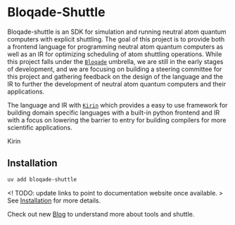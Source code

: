 # Bloqade-Shuttle

Bloqade-shuttle is an SDK for simulation and running neutral atom quantum computers
with explicit shuttling. The goal of this project is to provide both a frontend language
for programming neutral atom quantum computers as well as an IR for optimizing
scheduling of atom shuttling operations. While this project falls under the [`Bloqade`](https://bloqade.quera.com/latest/)
umbrella, we are still in the early stages of development, and we are focusing on
building a steering committee for this project and gathering feedback on the design of
the language and the IR to further the development of neutral atom quantum computers
and their applications.

The language and IR with [`Kirin`](https://queracomputing.github.io/kirin/latest/) which provides a easy to use framework for building domain specific languages with a built-in python frontend and  IR with a focus on lowering the barrier to entry for building compilers for more scientific applications.

Kirin

## Installation

```bash
uv add bloqade-shuttle
```
<! TODO: update links to point to documentation website once available. >
See [Installation](install.md) for more details.

Check out new [Blog](blog/index.md) to understand more about tools and shuttle.

